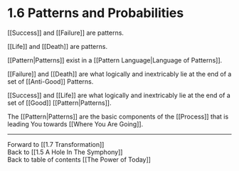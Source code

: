 # 1.6 Patterns and Probabilities
[[Success]] and [[Failure]] are patterns. 

[[Life]] and [[Death]] are patterns. 

[[Pattern|Patterns]] exist in a [[Pattern Language|Language of Patterns]]. 

[[Failure]] and [[Death]] are what logically and inextricably lie at the end of a set of [[Anti-Good]] Patterns. 

[[Success]] and [[Life]] are what logically and inextricably lie at the end of a set of [[Good]] [[Pattern|Patterns]]. 

The [[Pattern|Patterns]] are the basic components of the [[Process]] that is leading You towards [[Where You Are Going]]. 

___

Forward to [[1.7 Transformation]]  
Back to [[1.5 A Hole In The Symphony]]  
Back to table of contents [[The Power of Today]]  